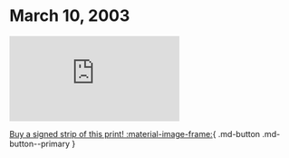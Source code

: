 # March 10, 2003

![](https://www.achewood.com/comic.php?date=03102003)

[Buy a signed strip of this print! :material-image-frame:](https://achewood-holiday-pop-up.myshopify.com/products/strip#03102003){ .md-button .md-button--primary }
